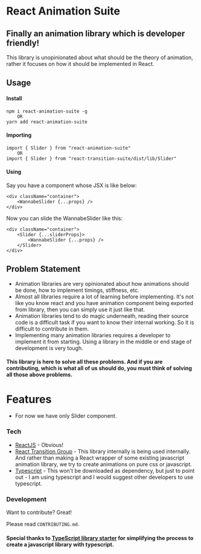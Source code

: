 # React Animation Suite

## Finally an animation library which is developer friendly!
This library is unopinionated about what should be the theory of animation, rather it focuses on how it should be implemented in React.

## Usage
#### Install
    npm i react-animation-suite -g
        OR
    yarn add react-animation-suite

#### Importing
    import { Slider } from "react-animation-suite"
        OR
    import { Slider } from "react-transition-suite/dist/lib/Slider"
    
#### Using
Say you have a component whose JSX is like below:

    <div className="container">
        <WannabeSlider {...props} />
    </div>
    
Now you can slide the WannabeSlider like this:
    
    <div className="container">
        <Slider {...sliderProps}>
            <WannabeSlider {...props} />
        </Slider>
    </div>
    

## Problem Statement
  - Animation libraries are very opinionated about how animations should be done, how to implement timings, stiffness, etc.
  - Almost all libraries require a lot of learning before implementing. It's not like you know react and you have animation component being exported from library, then you can simply use it just like that.
  - Animation libraries tend to do magic underneath, reading their source code is a difficult task if you want to know their internal working. So it is difficult to contribute in them.
  - Implementing many animation libraries requires a developer to implement it from starting. Using a library in the middle or end stage of development is very tough.
 
#### This library is here to solve all these problems. And if you are contributing, which is what all of us should do, you must think of solving all those above problems.

# Features
  - For now we have only Slider component.
  
### Tech

* [ReactJS] - Obvious!
* [React Transition Group] - This library internally is being used internally. And rather than making a React wrapper of some existing javascript animation library, we try to create animations on pure css or javascript.
* [Typescript] - This won't be downloaded as dependency, but just to point out - I am using typescript and I would suggest other developers to use typescript.

### Development
Want to contribute? Great!

Please read `CONTRIBUTING.md`.

#### Special thanks to [TypeScript library starter](https://github.com/alexjoverm/typescript-library-starter) for simplifying the process to create a javascript library with typescript.


   [ReactJS]: <https://reactjs.org/>
   [React Transition Group]: <https://reactcommunity.org/react-transition-group/>
   [Typescript]: <https://www.typescriptlang.org/>
